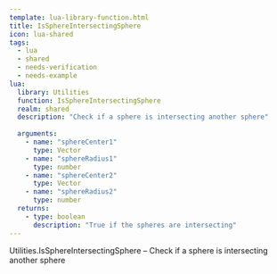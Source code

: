 ```yaml
---
template: lua-library-function.html
title: IsSphereIntersectingSphere
icon: lua-shared
tags:
  - lua
  - shared
  - needs-verification
  - needs-example
lua:
  library: Utilities
  function: IsSphereIntersectingSphere
  realm: shared
  description: "Check if a sphere is intersecting another sphere"
  
  arguments:
    - name: "sphereCenter1"
      type: Vector
    - name: "sphereRadius1"
      type: number
    - name: "sphereCenter2"
      type: Vector
    - name: "sphereRadius2"
      type: number
  returns:
    - type: boolean
      description: "True if the spheres are intersecting"
---
```


<div class="lua__search__keywords">
Utilities.IsSphereIntersectingSphere &#x2013; Check if a sphere is intersecting another sphere
</div>
